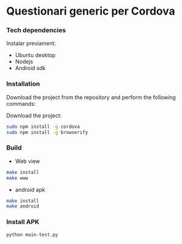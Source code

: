 # Questionari generic per Cordova


### Tech dependencies
Instalar previament:
  - Ubuntu desktop
  - Nodejs
  - Android sdk

### Installation
Download the project from the repository and perform the following commands:

Download the project:
```sh
sudo npm install -g cordova
sudo npm install -g browserify
```

### Build

 - Web view

```sh
make install
make www
```
  - android apk
```sh
make install
make android
```

### Install APK

```sh
python main-test.py
```
